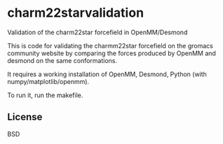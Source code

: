charm22starvalidation
=====================

Validation of the charm22star forcefield in OpenMM/Desmond

This is code for validating the charmm22star forcefield on the gromacs community website by comparing
the forces produced by OpenMM and desmond on the same conformations.

It requires a working installation of OpenMM, Desmond, Python (with numpy/matplotlib/openmm).

To run it, run the makefile.


License
-------
BSD

